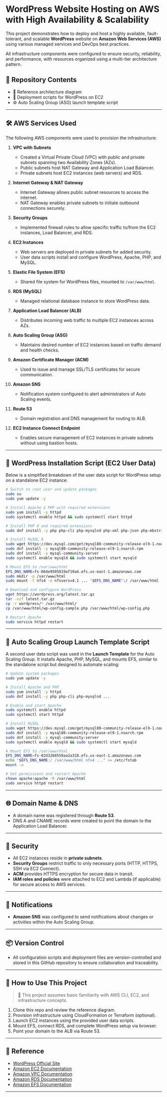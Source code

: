 
# WordPress Website Hosting on AWS with High Availability & Scalability

This project demonstrates how to deploy and host a highly available, fault-tolerant, and scalable **WordPress** website on **Amazon Web Services (AWS)** using various managed services and DevOps best practices.

All infrastructure components were configured to ensure security, reliability, and performance, with resources organized using a multi-tier architecture pattern.

## 📁 Repository Contents

- 📄 Reference architecture diagram
- 📜 Deployment scripts for WordPress on EC2
- ⚙️ Auto Scaling Group (ASG) launch template script

---

## 🛠️ AWS Services Used

The following AWS components were used to provision the infrastructure:

1. **VPC with Subnets**
   - Created a Virtual Private Cloud (VPC) with public and private subnets spanning two Availability Zones (AZs).
   - Public subnets host NAT Gateway and Application Load Balancer.
   - Private subnets host EC2 instances (web servers) and RDS.

2. **Internet Gateway & NAT Gateway**
   - Internet Gateway allows public subnet resources to access the internet.
   - NAT Gateway enables private subnets to initiate outbound connections securely.

3. **Security Groups**
   - Implemented firewall rules to allow specific traffic to/from the EC2 instances, Load Balancer, and RDS.

4. **EC2 Instances**
   - Web servers are deployed in private subnets for added security.
   - User data scripts install and configure WordPress, Apache, PHP, and MySQL.

5. **Elastic File System (EFS)**
   - Shared file system for WordPress files, mounted to `/var/www/html`.

6. **RDS (MySQL)**
   - Managed relational database instance to store WordPress data.

7. **Application Load Balancer (ALB)**
   - Distributes incoming web traffic to multiple EC2 instances across AZs.

8. **Auto Scaling Group (ASG)**
   - Maintains desired number of EC2 instances based on traffic demand and health checks.

9. **Amazon Certificate Manager (ACM)**
   - Used to issue and manage SSL/TLS certificates for secure communication.

10. **Amazon SNS**
    - Notification system configured to alert administrators of Auto Scaling events.

11. **Route 53**
    - Domain registration and DNS management for routing to ALB.

12. **EC2 Instance Connect Endpoint**
    - Enables secure management of EC2 instances in private subnets without using bastion hosts.

---

## 📜 WordPress Installation Script (EC2 User Data)

Below is a simplified breakdown of the user data script for WordPress setup on a standalone EC2 instance:

```bash
# Switch to root user and update packages
sudo su
sudo yum update -y

# Install Apache & PHP with required extensions
sudo yum install -y httpd
sudo systemctl enable httpd && sudo systemctl start httpd

# Install PHP 8 and required extensions
sudo dnf install -y php php-cli php-mysqlnd php-xml php-json php-mbstring ...

# Install MySQL 8
sudo wget https://dev.mysql.com/get/mysql80-community-release-el9-1.noarch.rpm
sudo dnf install -y mysql80-community-release-el9-1.noarch.rpm
sudo dnf install -y mysql-community-server
sudo systemctl enable mysqld && sudo systemctl start mysqld

# Mount EFS to /var/www/html
EFS_DNS_NAME=fs-064e9505819af10a4.efs.us-east-1.amazonaws.com
sudo mkdir -p /var/www/html
sudo mount -t nfs4 -o nfsvers=4.1 ... "$EFS_DNS_NAME":/ /var/www/html

# Download and configure WordPress
wget https://wordpress.org/latest.tar.gz
tar -xzf latest.tar.gz
cp -r wordpress/* /var/www/html/
cp /var/www/html/wp-config-sample.php /var/www/html/wp-config.php

# Restart Apache
sudo service httpd restart
````

---

## 🚀 Auto Scaling Group Launch Template Script

A second user data script was used in the **Launch Template** for the Auto Scaling Group. It installs Apache, PHP, MySQL, and mounts EFS, similar to the standalone script but designed to automate scaling:

```bash
# Update system packages
sudo yum update -y

# Install Apache and PHP
sudo yum install -y httpd
sudo dnf install -y php php-cli php-mysqlnd ...

# Enable and start Apache
sudo systemctl enable httpd
sudo systemctl start httpd

# Install MySQL
sudo wget https://dev.mysql.com/get/mysql80-community-release-el9-1.noarch.rpm
sudo dnf install -y mysql80-community-release-el9-1.noarch.rpm
sudo dnf install -y mysql-community-server
sudo systemctl enable mysqld && sudo systemctl start mysqld

# Mount EFS to /var/www/html
EFS_DNS_NAME=fs-02d3268559aa2a318.efs.us-east-1.amazonaws.com
echo "$EFS_DNS_NAME:/ /var/www/html nfs4 ..." >> /etc/fstab
mount -a

# Set permissions and restart Apache
chown apache:apache -R /var/www/html
sudo service httpd restart
```

---

## 🌐 Domain Name & DNS

* A domain name was registered through **Route 53**.
* DNS A and CNAME records were created to point the domain to the Application Load Balancer.

---

## 🔐 Security

* All EC2 instances reside in **private subnets**.
* **Security Groups** restrict traffic to only necessary ports (HTTP, HTTPS, SSH via EC2 Connect).
* **ACM** provides HTTPS encryption for secure data in transit.
* **IAM roles and policies** were attached to EC2 and Lambda (if applicable) for secure access to AWS services.

---

## 📡 Notifications

* **Amazon SNS** was configured to send notifications about changes or activities within the Auto Scaling Group.

---

## 📦 Version Control

* All configuration scripts and deployment files are version-controlled and stored in this GitHub repository to ensure collaboration and traceability.

---

## 🧰 How to Use This Project

> 🚨 This project assumes basic familiarity with AWS CLI, EC2, and infrastructure concepts.

1. Clone this repo and review the reference diagram.
2. Provision infrastructure using CloudFormation or Terraform (optional).
3. Launch EC2 instances using the provided user data scripts.
4. Mount EFS, connect RDS, and complete WordPress setup via browser.
5. Point your domain to the ALB via Route 53.

---

## 📎 Reference

* [WordPress Official Site](https://wordpress.org/)
* [Amazon EC2 Documentation](https://docs.aws.amazon.com/ec2/)
* [Amazon VPC Documentation](https://docs.aws.amazon.com/vpc/)
* [Amazon RDS Documentation](https://docs.aws.amazon.com/rds/)
* [Amazon EFS Documentation](https://docs.aws.amazon.com/efs/)

---

